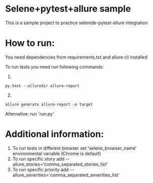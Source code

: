 Selene+pytest+allure sample
========================

This is a sample project to practice selenide-pytest-allure integration
 
 # How to run:
 You need dependencies from requirements.txt and allure cli installed
 
 To run tests you need run following commands:
  
  1.
  ```
  py.test --alluredir allure-report
  ```
  2.
  ```
  allure generate allure-report -o target
  ```
  
  Alternative: run 'run.py'
  
  # Additional information:
  
  1. To run tests in different browser set 'selene_browser_name' environmental variable (Chrome is default)
  2. To run specific story add --allure_stories='comma_separated_stories_list'
  2. To run specific priority add --allure_severities='comma_separated_severities_list'
